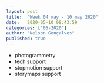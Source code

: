 ```yaml
---
layout: post
title:  "Week 04 may - 10 may 2020"
date:   2020-05-10 08:43:59
categories: ["05-2020"]
author: "Nelson Gonçalves"
published: true
---
```


* photogrammetry
* tech support
* stopmotion support
* storymaps support



